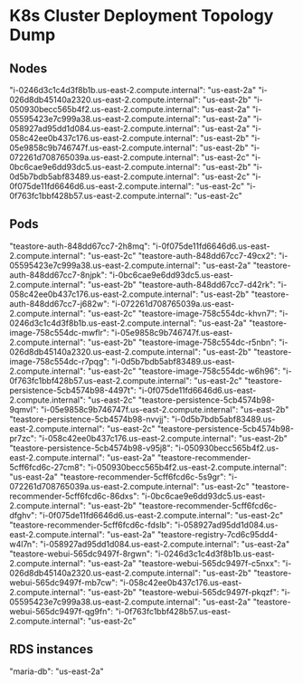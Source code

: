 # K8s Cluster Deployment Topology Dump

## Nodes

"i-0246d3c1c4d3f8b1b.us-east-2.compute.internal": "us-east-2a"
"i-026d8db45140a2320.us-east-2.compute.internal": "us-east-2b"
"i-050930becc565b4f2.us-east-2.compute.internal": "us-east-2a"
"i-05595423e7c999a38.us-east-2.compute.internal": "us-east-2a"
"i-058927ad95dd1d084.us-east-2.compute.internal": "us-east-2a"
"i-058c42ee0b437c176.us-east-2.compute.internal": "us-east-2b"
"i-05e9858c9b746747f.us-east-2.compute.internal": "us-east-2b"
"i-072261d708765039a.us-east-2.compute.internal": "us-east-2c"
"i-0bc6cae9e6dd93dc5.us-east-2.compute.internal": "us-east-2b"
"i-0d5b7bdb5abf83489.us-east-2.compute.internal": "us-east-2c"
"i-0f075de11fd6646d6.us-east-2.compute.internal": "us-east-2c"
"i-0f763fc1bbf428b57.us-east-2.compute.internal": "us-east-2c"

## Pods

"teastore-auth-848dd67cc7-2h8mq": "i-0f075de11fd6646d6.us-east-2.compute.internal": "us-east-2c"
"teastore-auth-848dd67cc7-49cx2": "i-05595423e7c999a38.us-east-2.compute.internal": "us-east-2a"
"teastore-auth-848dd67cc7-8njpk": "i-0bc6cae9e6dd93dc5.us-east-2.compute.internal": "us-east-2b"
"teastore-auth-848dd67cc7-d42rk": "i-058c42ee0b437c176.us-east-2.compute.internal": "us-east-2b"
"teastore-auth-848dd67cc7-j682w": "i-072261d708765039a.us-east-2.compute.internal": "us-east-2c"
"teastore-image-758c554dc-khvn7": "i-0246d3c1c4d3f8b1b.us-east-2.compute.internal": "us-east-2a"
"teastore-image-758c554dc-mwflr": "i-05e9858c9b746747f.us-east-2.compute.internal": "us-east-2b"
"teastore-image-758c554dc-r5nbn": "i-026d8db45140a2320.us-east-2.compute.internal": "us-east-2b"
"teastore-image-758c554dc-r7pqg": "i-0d5b7bdb5abf83489.us-east-2.compute.internal": "us-east-2c"
"teastore-image-758c554dc-w6h96": "i-0f763fc1bbf428b57.us-east-2.compute.internal": "us-east-2c"
"teastore-persistence-5cb4574b98-4497t": "i-0f075de11fd6646d6.us-east-2.compute.internal": "us-east-2c"
"teastore-persistence-5cb4574b98-9qmvl": "i-05e9858c9b746747f.us-east-2.compute.internal": "us-east-2b"
"teastore-persistence-5cb4574b98-nvvjj": "i-0d5b7bdb5abf83489.us-east-2.compute.internal": "us-east-2c"
"teastore-persistence-5cb4574b98-pr7zc": "i-058c42ee0b437c176.us-east-2.compute.internal": "us-east-2b"
"teastore-persistence-5cb4574b98-v95j8": "i-050930becc565b4f2.us-east-2.compute.internal": "us-east-2a"
"teastore-recommender-5cff6fcd6c-27cm8": "i-050930becc565b4f2.us-east-2.compute.internal": "us-east-2a"
"teastore-recommender-5cff6fcd6c-5s9gr": "i-072261d708765039a.us-east-2.compute.internal": "us-east-2c"
"teastore-recommender-5cff6fcd6c-86dxs": "i-0bc6cae9e6dd93dc5.us-east-2.compute.internal": "us-east-2b"
"teastore-recommender-5cff6fcd6c-dfghv": "i-0f075de11fd6646d6.us-east-2.compute.internal": "us-east-2c"
"teastore-recommender-5cff6fcd6c-fdslb": "i-058927ad95dd1d084.us-east-2.compute.internal": "us-east-2a"
"teastore-registry-7cd6c95dd4-w4l7n": "i-058927ad95dd1d084.us-east-2.compute.internal": "us-east-2a"
"teastore-webui-565dc9497f-8rgwn": "i-0246d3c1c4d3f8b1b.us-east-2.compute.internal": "us-east-2a"
"teastore-webui-565dc9497f-c5nxx": "i-026d8db45140a2320.us-east-2.compute.internal": "us-east-2b"
"teastore-webui-565dc9497f-mb7cw": "i-058c42ee0b437c176.us-east-2.compute.internal": "us-east-2b"
"teastore-webui-565dc9497f-pkqzf": "i-05595423e7c999a38.us-east-2.compute.internal": "us-east-2a"
"teastore-webui-565dc9497f-qg9fn": "i-0f763fc1bbf428b57.us-east-2.compute.internal": "us-east-2c"

## RDS instances

"maria-db": "us-east-2a"
